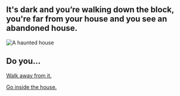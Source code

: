 ## It's dark and you’re walking down the block, you're far from your house and you see an abandoned house.

![A haunted house](https://realtheatre.files.wordpress.com/2015/10/haunted_house.jpg)

## Do you...

[Walk away from it.](shttps://github.com/jazminn7822/haunted-house-adventure/blob/master/situations/mysterious-figure.md)

[Go inside the house.](https://github.com/jazminn7822/haunted-house-adventure/blob/master/situations/creepy-noise.md)


